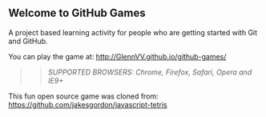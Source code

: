 ## Welcome to GitHub Games

A project based learning activity for people who are getting started with Git and GitHub.

You can play the game at: http://GlennVV.github.io/github-games/

>> _*SUPPORTED BROWSERS*: Chrome, Firefox, Safari, Opera and IE9+_

This fun open source game was cloned from: https://github.com/jakesgordon/javascript-tetris
